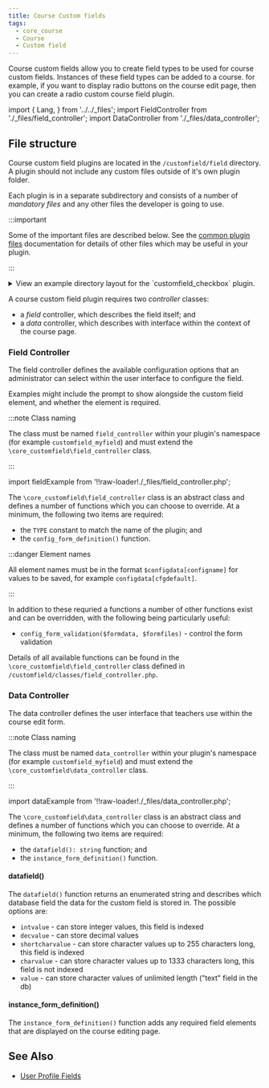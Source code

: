 ```yaml
---
title: Course Custom fields
tags:
  - core_course
  - Course
  - Custom field
---
```


Course custom fields allow you to create field types to be used for course custom fields. Instances of these field types can be added to a course. for example, if you want to display radio buttons on the course edit page, then you can create a radio custom course field plugin.

import {
    Lang,
} from '../../_files';
import FieldController from './_files/field_controller';
import DataController from './_files/data_controller';

## File structure

Course custom field plugins are located in the `/customfield/field` directory. A plugin should not include any custom files outside of it's own plugin folder.

Each plugin is in a separate subdirectory and consists of a number of _mandatory files_ and any other files the developer is going to use.

:::important

Some of the important files are described below. See the [common plugin files](../../commonfiles/index.mdx) documentation for details of other files which may be useful in your plugin.

:::

<details>
  <summary>View an example directory layout for the `customfield_checkbox` plugin.</summary>

```console
customfield/field/checkbox
├── classes
│   ├── data_controller.php
│   ├── field_controller.php
│   └── privacy
│       └── provider.php
├── lang
│   └── en
│       └── customfield_checkbox.php
└── version.php
```

</details>

A course custom field plugin requires two _controller_ classes:

- a _field_ controller, which describes the field itself; and
- a _data_ controller, which describes with interface within the context of the course page.

### Field Controller

The field controller defines the available configuration options that an administrator can select within the user interface to configure the field.

Examples might include the prompt to show alongside the custom field element, and whether the element is required.

:::note Class naming

The class must be named `field_controller` within your plugin's namespace (for example `customfield_myfield`) and must extend the `\core_customfield\field_controller` class.

:::

<!-- markdownlint-save -->
<!-- markdownlint-disable no-inline-html -->

import fieldExample from '!!raw-loader!./_files/field_controller.php';

<FieldController example={fieldExample} />

<!-- markdownlint-restore -->

The `\core_customfield\field_controller` class is an abstract class and defines a number of functions which you can choose to override. At a minimum, the following two items are required:

- the `TYPE` constant to match the name of the plugin; and
- the `config_form_definition()` function.

:::danger Element names

All element names must be in the format `$configdata[configname]` for values to be saved, for example `configdata[cfgdefault]`.

:::

In addition to these requried a functions a number of other functions exist and can be overridden, with the following being particularly useful:

- `config_form_validation($formdata, $formfiles)` - control the form validation

Details of all available functions can be found in the `\core_customfield\field_controller` class defined in `/customfield/classes/field_controller.php`.

### Data Controller

The data controller defines the user interface that teachers use within the course edit form.

:::note Class naming

The class must be named `data_controller` within your plugin's namespace (for example `customfield_myfield`) and must extend the `\core_customfield\data_controller` class.

:::

<!-- markdownlint-save -->
<!-- markdownlint-disable no-inline-html -->

import dataExample from '!!raw-loader!./_files/data_controller.php';

<DataController example={dataExample} />

<!-- markdownlint-restore -->

The `\core_customfield\data_controller` class is an abstract class and defines a number of functions which you can choose to override. At a minimum, the following two items are required:

- the `datafield(): string` function; and
- the `instance_form_definition()` function.

#### datafield()

The `datafield()` function returns an enumerated string and describes which database field the data for the custom field is stored in. The possible options are:

- `intvalue` - can store integer values, this field is indexed
- `decvalue` - can store decimal values
- `shortcharvalue` - can store character values up to 255 characters long, this field is indexed
- `charvalue` - can store character values up to 1333 characters long, this field is not indexed
- `value` - can store character values of unlimited length ("text" field in the db)

#### instance_form_definition()

The `instance_form_definition()` function adds any required field elements that are displayed on the course editing page.

## See Also

- [User Profile Fields](https://docs.moodle.org/dev/User_profile_fields)
